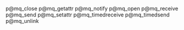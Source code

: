 p@mq_close
p@mq_getattr
p@mq_notify
p@mq_open
p@mq_receive
p@mq_send
p@mq_setattr
p@mq_timedreceive
p@mq_timedsend
p@mq_unlink